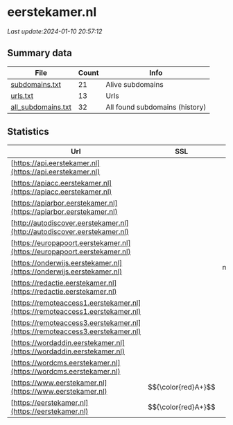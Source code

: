 # eerstekamer.nl
*Last update:2024-01-10 20:57:12*
## Summary data
| File       | Count | Info |
|------------|-------|------|
|[subdomains.txt](/data/eerstekamer/subdomains.txt)|21|Alive subdomains|
|[urls.txt](/data/eerstekamer/urls.txt)|13|Urls|
|[all_subdomains.txt](/data/eerstekamer/all_subdomains.txt)|32|All found subdomains (history)|
## Statistics
| Url | SSL | Server | Cookie | HSTS | CSP | XFO | XXP | RP | Tech |
|------------|-------|------|------|------|------|------|------|------|------|
|[https://api.eerstekamer.nl](https://api.eerstekamer.nl)| | | |:white_check_mark: | | | |:white_check_mark: | |:white_check_mark: | |HSTS| |
|[https://apiacc.eerstekamer.nl](https://apiacc.eerstekamer.nl)| | | |:white_check_mark: | | | |:white_check_mark: | |:white_check_mark: | |HSTS| |
|[https://apiarbor.eerstekamer.nl](https://apiarbor.eerstekamer.nl)| | | |:white_check_mark: | | | |:white_check_mark: | |:white_check_mark: | |HSTS| |
|[http://autodiscover.eerstekamer.nl](http://autodiscover.eerstekamer.nl)| | |:warning: |:white_check_mark: | | |:white_check_mark: | |:white_check_mark: | |:white_check_mark: | |IIS:10.0 Microsoft A...| |
|[https://europapoort.eerstekamer.nl](https://europapoort.eerstekamer.nl)| | | |:white_check_mark: | |:warning: |:white_check_mark: | |:white_check_mark: | |:white_check_mark: | |HSTS| |
|[https://onderwijs.eerstekamer.nl](https://onderwijs.eerstekamer.nl)| |nginx/1.19.4|:warning: | | | | |:white_check_mark: | |Next.js Nginx:1.19.4...| |
|[https://redactie.eerstekamer.nl](https://redactie.eerstekamer.nl)| | | |:white_check_mark: | |:warning: |:white_check_mark: | |:white_check_mark: | |:white_check_mark: | |HSTS| |
|[https://remoteaccess1.eerstekamer.nl](https://remoteaccess1.eerstekamer.nl)| | |:warning: |:white_check_mark: | |:warning: |:white_check_mark: | |:white_check_mark: | |:white_check_mark: | |HSTS| |
|[https://remoteaccess3.eerstekamer.nl](https://remoteaccess3.eerstekamer.nl)| | | | | | | |:white_check_mark: | |HSTS| |
|[https://wordaddin.eerstekamer.nl](https://wordaddin.eerstekamer.nl)| | | | | | | |:white_check_mark: | || |
|[https://wordcms.eerstekamer.nl](https://wordcms.eerstekamer.nl)| | | | | | | |:white_check_mark: | || |
|[https://www.eerstekamer.nl](https://www.eerstekamer.nl)| $${\color{red}A+}$$ | | |:white_check_mark: | |:warning: |:white_check_mark: | |:white_check_mark: | |:white_check_mark: | |HSTS ZURB Foundation| |
|[https://eerstekamer.nl](https://eerstekamer.nl)| $${\color{red}A+}$$ | | |:white_check_mark: | |:warning: |:white_check_mark: | |:white_check_mark: | |:white_check_mark: | |HSTS| |